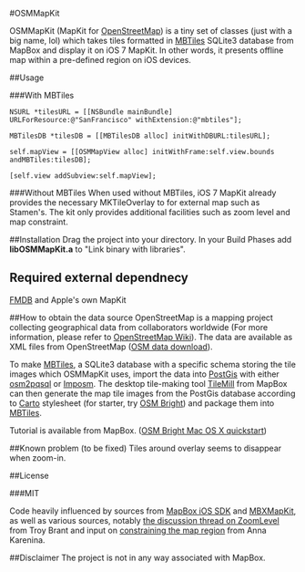 #OSMMapKit

OSMMapKit (MapKit for [OpenStreetMap]) is a tiny set of classes (just with a big name, lol) which takes tiles formatted in [MBTiles] SQLite3 database from MapBox and display it on iOS 7 MapKit. In other words, it presents offline map within a pre-defined region on iOS devices.

##Usage

###With MBTiles
~~~
NSURL *tilesURL = [[NSBundle mainBundle] URLForResource:@"SanFrancisco" withExtension:@"mbtiles"];

MBTilesDB *tilesDB = [[MBTilesDB alloc] initWithDBURL:tilesURL];

self.mapView = [[OSMMapView alloc] initWithFrame:self.view.bounds andMBTiles:tilesDB];

[self.view addSubview:self.mapView];
~~~

###Without MBTiles
When used without MBTiles, iOS 7 MapKit already provides the necessary MKTileOverlay to for external map such as Stamen's. The kit only provides additional facilities such as zoom level and map constraint.

##Installation
Drag the project into your directory. In your Build Phases add **libOSMMapKit.a** to "Link binary with libraries".

## Required external dependnecy
[FMDB][FMDB] and Apple's own MapKit

##How to obtain the data source
OpenStreetMap is a mapping project collecting geographical data from collaborators worldwide (For more information, please refer to [OpenStreetMap Wiki]). The data are available as XML files from OpenStreetMap ([OSM data download]). 

To make [MBTiles], a SQLite3 database with a specific schema storing the tile images which OSMMapKit uses, import the data into [PostGis] with either [osm2pqsql] or [Imposm]. The desktop tile-making tool [TileMill] from MapBox can then generate the map tile images from the PostGis database according to [Carto] stylesheet (for starter, try [OSM Bright]) and package them into [MBTiles].

Tutorial is available from MapBox. ([OSM Bright Mac OS X quickstart])

##Known problem (to be fixed)
Tiles around overlay seems to disappear when zoom-in.

##License

###MIT

Code heavily influenced by sources from [MapBox iOS SDK] and [MBXMapKit], as well as various sources, notably [the discussion thread on ZoomLevel] from Troy Brant and input on [constraining the map region] from Anna Karenina.


##Disclaimer
The project is not in any way associated with MapBox.



[OpenStreetMap]: http://www.openstreetmap.org/
[OpenStreetMap Wiki]: http://wiki.openstreetmap.org/wiki/Main_Page
[OSM data download]: http://wiki.openstreetmap.org/wiki/Downloading_data
[PostGis]: http://postgis.net/
[TileMill]: https://www.mapbox.com/tilemill/
[osm2pqsql]: http://wiki.openstreetmap.org/wiki/Osm2pgsql
[Imposm]: http://imposm.org/
[Carto]: http://wiki.openstreetmap.org/wiki/Carto
[OSM Bright]: https://github.com/mapbox/osm-bright
[OSM Bright Mac OS X quickstart]: https://www.mapbox.com/tilemill/docs/guides/osm-bright-mac-quickstart/
[MBTiles]: https://www.mapbox.com/developers/mbtiles/
[FMDB]: https://github.com/ccgus/fmdb
[the discussion thread on ZoomLevel]: http://troybrant.net/blog/2010/01/set-the-zoom-level-of-an-mkmapview/
[MapBox iOS SDK]: https://www.mapbox.com/mapbox-ios-sdk/
[MBXMapKit]: https://www.mapbox.com/mbxmapkit/
[constraining the map region]: http://stackoverflow.com/questions/4119117/restrict-mkmapview-scrolling
